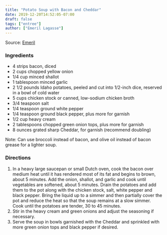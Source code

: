 ```yaml
---
title: "Potato Soup with Bacon and Cheddar"
date: 2019-12-20T14:52:05-07:00
draft: false
tags: ["entree"]
author: ["Emeril Lagasse"]
---
```


Source: [Emeril](https://www.emerils.com/130744/potato-soup-bacon-and-cheddar)

### Ingredients

- 4 strips bacon, diced
- 2 cups chopped yellow onion
- 1/4 cup minced shallot
- 1 tablespoon minced garlic
- 2 1/2 pounds Idaho potatoes, peeled and cut into 1/2-inch dice, reserved in a bowl of cold water
- 5 cups chicken stock or canned, low-sodium chicken broth
- 3/4 teaspoon salt
- 1/4 teaspoon ground white pepper
- 1/4 teaspoon ground black pepper, plus more for garnish
- 1/2 cup heavy cream
- 2 tablespoons chopped green onion tops, plus more for garnish
- 8 ounces grated sharp Cheddar, for garnish (recommend doubling)

Note: Can use broccoli instead of bacon, and olive oil instead of bacon grease for a lighter soup. 

### Directions
1. In a heavy large saucepan or small Dutch oven, cook the bacon over medium heat until it has rendered most of its fat and begins to brown, about 5 minutes. Add the onion, shallot, and garlic and cook until vegetables are softened, about 5 minutes. Drain the potatoes and add them to the pot along with the chicken stock, salt, white pepper and black pepper. Bring the liquid up to a simmer and then partially cover the pot and reduce the heat so that the soup remains at a slow simmer. Cook until the potatoes are tender, 30 to 45 minutes.
1. Stir in the heavy cream and green onions and adjust the seasoning if necessary.
1. Serve the soup in bowls garnished with the Cheddar and sprinkled with more green onion tops and black pepper if desired.
